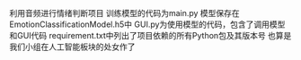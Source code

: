 利用音频进行情绪判断项目
训练模型的代码为main.py
模型保存在EmotionClassificationModel.h5中
GUI.py为使用模型的代码，包含了调用模型和GUI代码
requirement.txt中列出了项目依赖的所有Python包及其版本号
也算是我们小组在人工智能板块的处女作了
